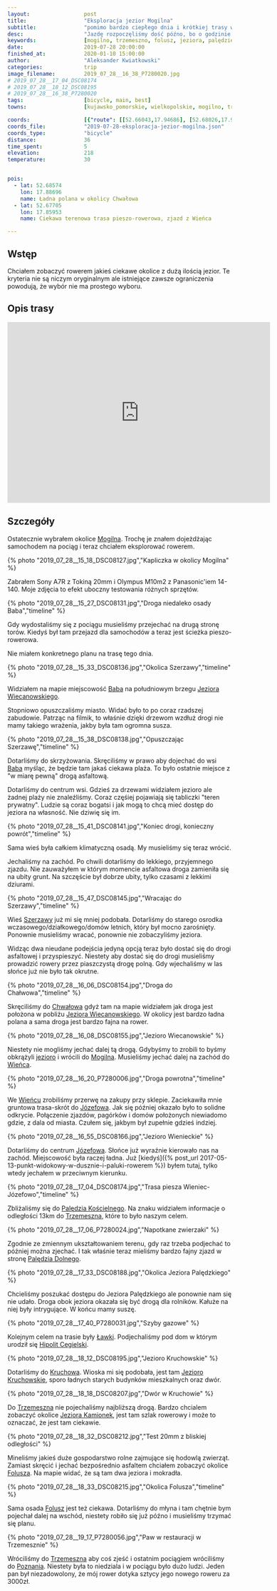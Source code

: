 ```yaml
---
layout:                 post
title:                  "Eksploracja jezior Mogilna"
subtitle:               "pomimo bardzo ciepłego dnia i krótkiej trasy widziałem wiele ciekawych miejsc"
desc:                   "Jazdę rozpoczęliśmy dość późno, bo o godzinie 15-tej. Jednak pomimo tego udało się nam odwiedzić kilka ciekawych wiosen na północ od Mogilna."
keywords:               [mogilno, trzemeszno, folusz, jeziora, palędzie, zbiorniki gazu, kujawy]
date:                   2019-07-28 20:00:00
finished_at:            2020-01-10 15:00:00
author:                 "Aleksander Kwiatkowski"
categories:             trip
image_filename:         2019_07_28__16_38_P7280020.jpg
# 2019_07_28__17_04_DSC08174
# 2019_07_28__18_12_DSC08195
# 2019_07_28__16_38_P7280020
tags:                   [bicycle, main, best]
towns:                  [kujawsko_pomorskie, wielkopolskie, mogilno, trzemeszno]

coords:                 [{"route": [[52.66043,17.94686], [52.68026,17.93493], [52.68328,17.91579], [52.68739,17.87176], [52.66657,17.84146], [52.63658,17.79760], [52.60469,17.81674], [52.59494,17.82919], [52.58258,17.82893], [52.57721,17.81485], [52.56579,17.82541]], "type": "bicycle"}]
coords_file:            "2019-07-28-eksploracja-jezior-mogilna.json"
coords_type:            "bicycle"
distance:               36
time_spent:             5
elevation:              218
temperature:            30


pois:
  - lat: 52.68574
    lon: 17.88696
    name: Ładna polana w okolicy Chwałowa
  - lat: 52.67705
    lon: 17.85953
    name: Ciekawa terenowa trasa pieszo-rowerowa, zjazd z Wieńca

---
```


[wiki-jezioro-paledzie]: https://pl.wikipedia.org/wiki/Jezioro_Pal%C4%99dzie
[wiki-kruchowo]: https://pl.wikipedia.org/wiki/Kruchowo
[wiki-jezioro-kruchowskie]: https://pl.wikipedia.org/wiki/Jezioro_Kruchowskie
[wiki-jezioro-kamionek]: https://pl.wikipedia.org/wiki/Kamionek_(jezioro)
[wiki-mogilno]: https://pl.wikipedia.org/wiki/Mogilno
[wiki-baba]: https://pl.wikipedia.org/wiki/Baba_(osada_w_powiecie_mogile%C5%84skim)
[wiki-jezioro-wiecanowskie]: https://pl.wikipedia.org/wiki/Jezioro_Wiecanowskie
[wiki-szerzawy]: https://pl.wikipedia.org/wiki/Szerzawy_(wojew%C3%B3dztwo_kujawsko-pomorskie)
[wiki-chwalowo]: https://pl.wikipedia.org/wiki/Chwa%C5%82owo
[wiki-wieniec]: https://pl.wikipedia.org/wiki/Wieniec_(powiat_mogile%C5%84ski)
[wiki-jozefowo]: https://pl.wikipedia.org/wiki/J%C3%B3zefowo_(powiat_mogile%C5%84ski)
[wiki-paledzie-koscielne]: https://pl.wikipedia.org/wiki/Pal%C4%99dzie_Ko%C5%9Bcielne
[wiki-trzemeszno]: https://pl.wikipedia.org/wiki/Trzemeszno
[wiki-paledzie-dolne]: https://pl.wikipedia.org/wiki/Pal%C4%99dzie_Dolne
[wiki-lawki]: https://pl.wikipedia.org/wiki/%C5%81awki_(wojew%C3%B3dztwo_wielkopolskie)
[wiki-hipolit-cegielski]: https://pl.wikipedia.org/wiki/Hipolit_Cegielski
[wiki-folusz]: https://pl.wikipedia.org/wiki/Folusz_(powiat_gnie%C5%BAnie%C5%84ski)
[wiki-poznan]: https://pl.wikipedia.org/wiki/Pozna%C5%84

## Wstęp

Chciałem zobaczyć rowerem jakieś ciekawe okolice z dużą ilością jezior.
Te kryteria nie są niczym oryginalnym ale istniejące zawsze ograniczenia
powodują, że wybór nie ma prostego wyboru.

## Opis trasy

<iframe height='405' width='590' frameborder='0' allowtransparency='true' scrolling='no' src='https://www.strava.com/activities/2571394574/embed/692ab4e1492f61a1bfe50d9e3aef41bab9fdb972'></iframe>

## Szczegóły

Ostatecznie wybrałem okolice [Mogilna][wiki-mogilno]. Trochę je znałem
dojeżdżając samochodem na pociąg i teraz chciałem eksplorować rowerem.

{% photo "2019_07_28__15_18_DSC08127.jpg","Kapliczka w okolicy Mogilna" %}

Zabrałem Sony A7R z Tokiną 20mm i Olympus M10m2 z Panasonic'iem 14-140.
Moje zdjęcia to efekt uboczny testowania różnych sprzętów.

{% photo "2019_07_28__15_27_DSC08131.jpg","Droga niedaleko osady Baba","timeline" %}

Gdy wydostaliśmy się z pociągu musieliśmy przejechać na drugą stronę torów.
Kiedyś był tam przejazd dla samochodów a teraz jest ścieżka
pieszo-rowerowa.

Nie miałem konkretnego planu na trasę tego dnia.

{% photo "2019_07_28__15_33_DSC08136.jpg","Okolica Szerzawy","timeline" %}

Widziałem na mapie miejscowość [Baba][wiki-baba] na południowym brzegu
[Jeziora Wiecanowskiego][wiki-jezioro-wiecanowskie].

Stopniowo opuszczaliśmy miasto. Widać było to po coraz rzadszej zabudowie.
Patrząc na filmik, to właśnie dzięki drzewom wzdłuż drogi nie mamy
takiego wrażenia, jakby była tam ogromna susza.

{% photo "2019_07_28__15_38_DSC08138.jpg","Opuszczając Szerzawę","timeline" %}

Dotarliśmy do skrzyżowania. Skręciliśmy w prawo aby dojechać do wsi
[Baba][wiki-baba] myśląc, że będzie tam jakaś ciekawa plaża.
To było ostatnie miejsce z "w miarę pewną" drogą asfaltową.

Dotarliśmy do centrum wsi. Gdzieś za drzewami widziałem jezioro
ale żadnej plaży nie znaleźliśmy. Coraz częśiej pojawiają się tabliczki
"teren prywatny". Ludzie są coraz bogatsi i jak mogą to chcą mieć dostęp do
jeziora na własność. Nie dziwię się im.

{% photo "2019_07_28__15_41_DSC08141.jpg","Koniec drogi, konieczny powrót","timeline" %}

Sama wieś była całkiem klimatyczną osadą. My musieliśmy się teraz wrócić.

Jechaliśmy na zachód. Po chwili dotarliśmy do lekkiego, przyjemnego zjazdu.
Nie zauważyłem w którym momencie asfaltowa droga zamieniła się na
ubity grunt. Na szczęście był dobrze ubity, tylko czasami z lekkimi dziurami.

{% photo "2019_07_28__15_47_DSC08145.jpg","Wracając do Szerzawy","timeline" %}

Wieś [Szerzawy][wiki-szerzawy] już mi się mniej podobała. Dotarliśmy do
starego osrodka wczasowego/działkowego/domów letnich, który był mocno zarośnięty.
Ponownie musieliśmy wracać, ponownie nie zobaczyliśmy jeziora.

Widząc dwa nieudane podejścia jedyną opcją teraz było dostać się do drogi
asfaltowej i przyspieszyć. Niestety aby dostać się do drogi
musieliśmy prowadzić rowery przez piaszczystą drogę polną.
Gdy wjechaliśmy w las słońce już nie było tak okrutne.

{% photo "2019_07_28__16_06_DSC08154.jpg","Droga do Chałwowa","timeline" %}

Skręciliśmy do [Chwałowa][wiki-chwalowo] gdyż tam na mapie widziałem jak
droga jest położona w pobliżu [Jeziora Wiecanowskiego][wiki-jezioro-wiecanowskie].
W okolicy jest bardzo ładna polana a sama droga jest bardzo fajna na rower.

{% photo "2019_07_28__16_08_DSC08155.jpg","Jezioro Wiecanowskie" %}

Niestety nie mogliśmy jechać dalej tą drogą. Gdybyśmy to zrobili to
byśmy obkrążyli
[jezioro][wiki-jezioro-wiecanowskie] i wrócili do [Mogilna][wiki-mogilno].
Musieliśmy jechać dalej na zachód do [Wieńca][wiki-wieniec].

{% photo "2019_07_28__16_20_P7280006.jpg","Droga powrotna","timeline" %}

We [Wieńcu][wiki-wieniec] zrobiliśmy przerwę na zakupy przy sklepie.
Zaciekawiła mnie gruntowa trasa-skrót do [Józefowa][wiki-jozefowo].
Jak się później okazało było to solidne odkrycie.
Połączenie zjazdów, pagórków i domów położonych niewiadomo
gdzie, z dala od miasta. Czułem się, jakbym był zupełnie gdzieś indziej.

{% photo "2019_07_28__16_55_DSC08166.jpg","Jezioro Wienieckie" %}

Dotarliśmy do centrum [Józefowa][wiki-jozefowo]. Słońce już wyraźnie kierowało
nas na zachód. Miejscowość była raczej ładna.
Już [kiedyś]({% post_url 2017-05-13-punkt-widokowy-w-dusznie-i-paluki-rowerem %})
byłem tutaj, tylko wtedy jechałem w przeciwnym kierunku.

{% photo "2019_07_28__17_04_DSC08174.jpg","Trasa piesza Wieniec-Józefowo","timeline" %}

Zbliżaliśmy się do [Palędzia Kościelnego][wiki-paledzie-koscielne].
Na znaku widziałem informacje o odległości 13km do [Trzemeszna][wiki-trzemeszno],
które to było naszym celem.

{% photo "2019_07_28__17_06_P7280024.jpg","Napotkane zwierzaki" %}

Zgodnie ze zmiennym ukształtowaniem terenu, gdy raz trzeba podjechać to
później można zjechać. I tak właśnie teraz mieliśmy bardzo fajny zjazd
w stronę [Palędzia Dolnego][wiki-paledzie-dolne].

{% photo "2019_07_28__17_33_DSC08188.jpg","Okolica Jeziora Palędzkiego" %}

Chcieliśmy poszukać dostępu do Jeziora Palędzkiego ale ponownie nam się nie
udało. Droga obok jeziora okazała się być drogą dla rolników. Kałuże na niej były
intrygujące. W końcu mamy suszę.

{% photo "2019_07_28__17_40_P7280031.jpg","Szyby gazowe" %}

Kolejnym celem na trasie były [Ławki][wiki-lawki]. Podjechaliśmy pod dom
w którym urodził się [Hipolit Cegielski][wiki-hipolit-cegielski].

{% photo "2019_07_28__18_12_DSC08195.jpg","Jezioro Kruchowskie" %}

Dotarliśmy do [Kruchowa][wiki-kruchowo]. Wioska mi się podobała, jest
tam [Jezioro Kruchowskie][wiki-jezioro-kruchowskie],
sporo ładnych starych budynków mieszkalnych oraz dwór.



{% photo "2019_07_28__18_18_DSC08207.jpg","Dwór w Kruchowie" %}

Do [Trzemeszna][wiki-trzemeszno] nie pojechaliśmy najbliższą drogą.
Bardzo chcialem zobaczyć okolice [Jeziora Kamionek][wiki-jezioro-kamionek],
jest tam szlak rowerowy i może to oznaczać, że jest tam ciekawie.

{% photo "2019_07_28__18_32_DSC08212.jpg","Test 20mm z bliskiej odległości" %}

Mineliśmy jakieś duże gospodarstwo rolne zajmujące się
hodowlą zwierząt.
Zamiast skręcić i jechać bezpośrednio asfaltem chciałem zobaczyć okolice
[Folusza][wiki-folusz]. Na mapie widać, że są tam dwa jeziora i mokradła.

{% photo "2019_07_28__18_33_DSC08215.jpg","Okolica Folusza","timeline" %}

Sama osada [Folusz][wiki-folusz] jest też ciekawa. Dotarliśmy do młyna i tam
chętnie bym pojechał dalej na wschód, niestety robiło się już późno i
musieliśmy trzymać się planu.

{% photo "2019_07_28__19_17_P7280056.jpg","Paw w restauracji w Trzemesznie" %}

Wróciliśmy do [Trzemeszna][wiki-trzemeszno] aby coś zjeść i ostatnim pociągiem wróciliśmy
do [Poznania][wiki-poznan]. Niestety była to niedziala i w pociągu było dużo ludzi.
Jeden pan był niezadowolony, że mój rower dotyka sztycy jego nowego roweru za 3000zł.
